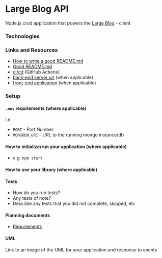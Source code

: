 # Large Blog API

<!-- Description (No need for a header here) -->

Node.js crud application that powers the [Large Blog](#) - client

### Technologies

### Links and Resources

- [How to write a good README.md](https://flower.codes/writing-a-damn-good-readme-file/)
- [Good README.md](https://github.com/fzaninotto/Faker)
- [ci/cd](http://xyz.com) (GitHub Actions)
- [back-end server url](http://xyz.com) (when applicable)
- [front-end application](http://xyz.com) (when applicable)

### Setup

#### `.env` requirements (where applicable)

i.e.

- `PORT` - Port Number
- `MONGODB_URI` - URL to the running mongo instance/db

#### How to initialize/run your application (where applicable)

- e.g. `npm start`

#### How to use your library (where applicable)

#### Tests

- How do you run tests?
- Any tests of note?
- Describe any tests that you did not complete, skipped, etc

#### Planning documents

- [Requirements](./requirement)

#### UML

Link to an image of the UML for your application and response to events
